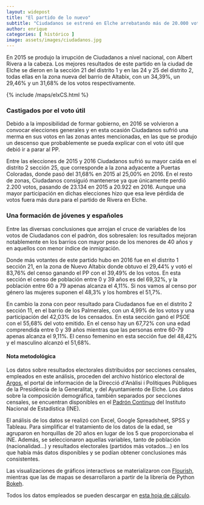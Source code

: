 ```yaml
---
layout: widepost
title: "El partido de lo nuevo"
subtitle: "Ciudadanos se estrenó en Elche arrebatando más de 20.000 votos a los partidos hegemónicos en las elecciones de 2015, sobre todo gracias a los apoyos de los vecinos del Martínez Valero y la Ciudad Deportiva"
author: enrique 
categories: [ histórico ]
image: assets/images/ciudadanos.jpg
---
```

En 2015 se produjo la irrupción de Ciudadanos a nivel nacional, con Albert Rivera a la cabeza. Los mejores resultados de este partido en la ciudad de Elche se dieron en la sección 21 del distrito 1 y en las 24 y 25 del distrito 2, todas ellas en la zona nueva del barrio de Altabix, con un 34,39%, un 29,46% y un 31,68% de los votos respectivamente. 

{% include /maps/elxCS.html %}

### Castigados por el voto útil 

Debido a la imposibilidad de formar gobierno, en 2016 se volvieron a convocar elecciones generales y en esta ocasión Ciudadanos sufrió una merma en sus votos en las zonas antes mencionadas, en las que se produjo un descenso que probablemente se pueda explicar con el voto útil que debió ir a parar al PP.

<div class="flourish-embed flourish-slope chart" data-src="visualisation/296750"></div><script src="https://public.flourish.studio/resources/embed.js"></script>

Entre las elecciones de 2015 y 2016 Ciudadanos sufrió su mayor caída en el distrito 2 sección 25, que corresponde a la zona adyacente a Puertas Coloradas, donde pasó del 31,68% en 2015 al 25,00% en 2016. En el resto de zonas, Ciudadanos consiguió mantenerse ya que únicamente perdió 2.200 votos, pasando de 23.134 en 2015 a 20.922 en 2016. Aunque una mayor participación en dichas elecciones hizo que esa leve pérdida de votos fuera más dura para el partido de Rivera en Elche.

### Una formación de jóvenes y españoles 

<div class="flourish-embed flourish-scatter plot" data-src="visualisation/299647"></div><script src="https://public.flourish.studio/resources/embed.js"></script>

Entre las diversas conclusiones que arrojan el cruce de variables de los votos de Ciudadanos con el padrón, dos sobresalen: los resultados mejoran notablemente en los barrios con mayor peso de los menores de 40 años y en aquellos con menor índice de inmigración. 

<div class="flourish-embed flourish-scatter plot" data-src="visualisation/296759"></div><script src="https://public.flourish.studio/resources/embed.js"></script>

Donde más votantes de este partido hubo en 2016 fue en el distrito 1 sección 21, en la zona de Nuevo Altabix donde obtuvo el 29,44% y votó el 83,76% del censo ganando el PP con el 39,49% de los votos. En esta sección el censo de población entre 0 y 39 años es del 69,32%, y la población entre 60 a 79 apenas alcanza el 4,11%. Si nos vamos al censo por género las mujeres suponen el 48,3% y los hombres el 51,7%.

En cambio la zona con peor resultado para Ciudadanos fue en el distrito 2 sección 11, en el barrio de los Palmerales, con un 4,99% de los votos y una participación del 42,03% de los censados. En esta sección ganó el PSOE con el 55,68% del voto emitido. En el censo hay un 67,72% con una edad comprendida entre 0 y 39 años mientras que las personas entre 60-79 apenas alcanza el 9,11%. El censo femenino en esta sección fue del 48,42% y el masculino alcanzó el 51,68%.

<div class="alert alert-secondary" role="alert">
  <h4 class="alert-heading">Nota metodológica</h4>
  <p>Los datos sobre resultados electorales distribuidos por secciones censales, empleados en este análisis, proceden del archivo histórico electoral de <a href="http://www.argos.gva.es/ahe/val/buscaEleccionesV.html">Argos</a>, el portal de información de la Direcció d'Anàlisi i Polítiques Públiques de la Presidència de la Generalitat, y del Ayuntamiento de Elche. Los datos sobre la composición demográfica, también separados por secciones censales, se encuentran disponibles en el <a href="http://www.ine.es/dyngs/INEbase/es/operacion.htm?c=Estadistica_C&cid=1254736177012&menu=resultados&idp=1254734710990">Padrón Continuo</a> del Instituto Nacional de Estadística (INE).</p>
  <p>El análisis de los datos se realizó con Excel, Google Spreadsheet, SPSS y Tableau. Para simplificar el tratamiento de los datos de la edad, se agruparon en horquillas de 20 años en lugar de los 5 que proporcionaba el INE. Además, se seleccionaron aquellas variables, tanto de población (nacionalidad…) y resultados electorales (partidos más votados…) en los que había más datos disponibles y se podían obtener conclusiones más consistentes.</p>
  <p>Las visualizaciones de gráficos interactivos se materializaron con <a href="https://flourish.studio/">Flourish</a>, mientras que las de mapas se desarrollaron a partir de la librería de Python <a href="https://bokeh.pydata.org/en/latest/">Bokeh</a>.</p> 
  <p>Todos los datos empleados se pueden descargar en <a href="https://docs.google.com/spreadsheets/d/1Tde3VYKVakCl2x8WzAm3xa9zMZvSS9LPbvzO9r6_Oco/edit?usp=sharing">esta hoja de cálculo</a>.</p>
</div>